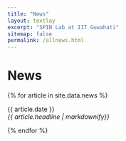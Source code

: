 ```yaml
---
title: "News"
layout: textlay
excerpt: "SPIN Lab at IIT Guwahati"
sitemap: false
permalink: /allnews.html
---
```


# News
<div markdown="0">
{% for article in site.data.news %}
<p>{{ article.date }} <br>
<em>{{ article.headline | markdownify}}</em></p>
{% endfor %}
</div>